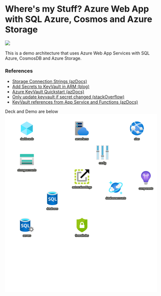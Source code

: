 # Where's my Stuff? Azure Web App with SQL Azure, Cosmos and Azure Storage

<a href="https://portal.azure.com/#create/Microsoft.Template/uri/https%3A%2F%2Fraw.githubusercontent.com%2Fmbenko%2Fbenkoarm%2Fmaster%2F104-WheresMyStuff-Infrastructure%2Fwms-azuredeploy.json" target="_blank">
    <img src="http://azuredeploy.net/deploybutton.png"/>
</a>

This is a demo architecture that uses Azure Web App Services with SQL Azure, CosmosDB and Azure Storage.

### References
- [Storage Connection Strings (azDocs)](https://docs.microsoft.com/en-us/azure/storage/common/storage-configure-connection-string)
- [Add Secrets to KeyVault in ARM (blog)](https://blog.hompus.nl/2017/03/20/add-secrets-to-your-azure-key-vault-using-arm-templates/#sample-code-1163)
- [Azure KeyVault Quickstart (azDocs)](https://docs.microsoft.com/en-us/azure/key-vault/secrets/quick-create-template?tabs=CLI)
- [Only update keyvault if secret changed (stackOverflow)](https://stackoverflow.com/questions/58823588/how-to-update-a-secret-in-azure-key-vault-only-if-changed-in-arm-templates-or-ch)
- [KeyVault references from App Service and Functions (azDocs)](https://docs.microsoft.com/en-us/azure/app-service/app-service-key-vault-references)

Deck and Demo are below
<br/>
<img src="WheresMyStuff.png" style="width:500px;background-color:black;border-color:navy;border:1px;" class="img img-responsive" />
